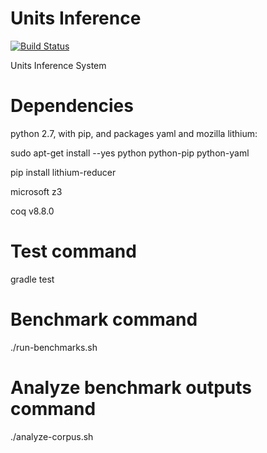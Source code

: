 # Units Inference
[![Build Status](https://travis-ci.org/opprop/units-inference.svg?branch=master)](https://travis-ci.org/opprop/units-inference)

Units Inference System

# Dependencies

python 2.7, with pip, and packages yaml and mozilla lithium:

sudo apt-get install --yes python python-pip python-yaml

pip install lithium-reducer

microsoft z3

coq v8.8.0

# Test command

gradle test

# Benchmark command

./run-benchmarks.sh

# Analyze benchmark outputs command

./analyze-corpus.sh
